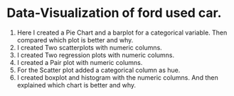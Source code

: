 # Data-Visualization of ford used car.
1. Here I created a Pie Chart and a barplot for a categorical variable. Then compared which plot is better and why.
2. I created Two scatterplots with numeric columns.
3. I created Two regression plots with numeric columns.
4. I created a Pair plot with numeric columns.
5. For the Scatter plot added a categorical column as hue.
6. I created boxplot and histogram with the numeric columns. And then explained which chart is better and why.
